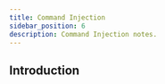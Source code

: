 ```yaml
---
title: Command Injection
sidebar_position: 6
description: Command Injection notes.
---
```


## Introduction
